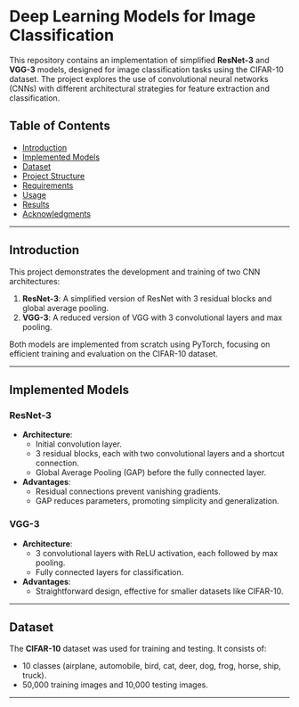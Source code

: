 # Deep Learning Models for Image Classification

This repository contains an implementation of simplified **ResNet-3** and **VGG-3** models, designed for image classification tasks using the CIFAR-10 dataset. The project explores the use of convolutional neural networks (CNNs) with different architectural strategies for feature extraction and classification.

## Table of Contents
- [Introduction](#introduction)
- [Implemented Models](#implemented-models)
- [Dataset](#dataset)
- [Project Structure](#project-structure)
- [Requirements](#requirements)
- [Usage](#usage)
- [Results](#results)
- [Acknowledgments](#acknowledgments)

---

## Introduction
This project demonstrates the development and training of two CNN architectures:
1. **ResNet-3**: A simplified version of ResNet with 3 residual blocks and global average pooling.
2. **VGG-3**: A reduced version of VGG with 3 convolutional layers and max pooling.

Both models are implemented from scratch using PyTorch, focusing on efficient training and evaluation on the CIFAR-10 dataset.

---

## Implemented Models

### **ResNet-3**
- **Architecture**:
  - Initial convolution layer.
  - 3 residual blocks, each with two convolutional layers and a shortcut connection.
  - Global Average Pooling (GAP) before the fully connected layer.
- **Advantages**:
  - Residual connections prevent vanishing gradients.
  - GAP reduces parameters, promoting simplicity and generalization.

### **VGG-3**
- **Architecture**:
  - 3 convolutional layers with ReLU activation, each followed by max pooling.
  - Fully connected layers for classification.
- **Advantages**:
  - Straightforward design, effective for smaller datasets like CIFAR-10.

---

## Dataset
The **CIFAR-10** dataset was used for training and testing. It consists of:
- 10 classes (airplane, automobile, bird, cat, deer, dog, frog, horse, ship, truck).
- 50,000 training images and 10,000 testing images.

---


